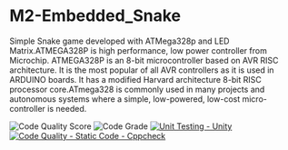 # M2-Embedded_Snake

Simple Snake game developed with ATMega328p and LED Matrix.ATMEGA328P is high performance, low power controller from Microchip. ATMEGA328P is an 8-bit microcontroller based on AVR RISC architecture. It is the most popular of all AVR controllers as it is used in ARDUINO boards. It has a modified Harvard architecture 8-bit RISC processor core.ATmega328 is commonly used in many projects and autonomous systems where a simple, low-powered, low-cost micro-controller is needed. 

![Code Quality Score](https://api.codiga.io/project/30170/score/svg)
![Code Grade](https://api.codiga.io/project/30170/status/svg)
[![Unit Testing - Unity](https://github.com/Madhumithashanmugam/M2-Embedded_Snake/actions/workflows/unity.yml/badge.svg)](https://github.com/Madhumithashanmugam/M2-Embedded_Snake/actions/workflows/unity.yml)
[![Code Quality - Static Code - Cppcheck](https://github.com/Madhumithashanmugam/M2-Embedded_Snake/actions/workflows/cppcheck.yml/badge.svg)](https://github.com/Madhumithashanmugam/M2-Embedded_Snake/actions/workflows/cppcheck.yml)
